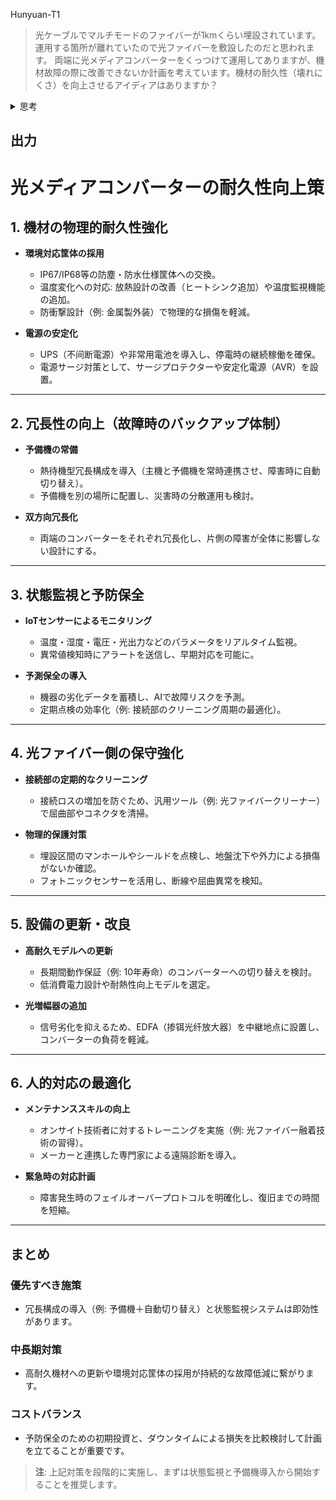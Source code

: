 Hunyuan-T1

> 光ケーブルでマルチモードのファイバーが1kmくらい埋設されています。運用する箇所が離れていたので光ファイバーを敷設したのだと思われます。
> 両端に光メディアコンバーターをくっつけて運用してありますが、機材故障の際に改善できないか計画を考えています。機材の耐久性（壊れにくさ）を向上させるアイディアはありますか？
<details>
<summary>思考</summary>
確かに、光ファイバーの運用において機材の耐久性を向上させることは重要ですね。まず、ユーザーが現在行っている対策について考えてみます。両端に光メディアコンバーターを使用しているようですが、これらの機材が故障した際のリスクを減らしたいのでしょう。まず、メディアコンバーター自体の耐久性を高める方法はあるか？

メディアコンバーターの故障要因として考えられるのは、温度変化や湿度、電源の問題、物理的な衝撃などです。例えば、温度が極端に変わる環境では电子部品が劣化しやすいです。そこで、温度管理ができる筐体や、冷却システムを導入するのはどうでしょうか。また、防塵・防水性能の高い筐体に変更することで環境の影響を軽減できます。

電源の安定性も重要です。非常用電源やUPS（不间断电源）を設置して停電時の対応をするのも一案です。電源のサージから守るために、サージプロテクターを追加するのも効果的かもしれません。

次に、冗長性の向上です。片方の機材が故障しても動作を維持できるように、予備機を設置しておく方法があります。例えば、ダイヤルアップ方式や自動切り替え機能を導入して、障害時に即座に予備機に切り替えられるようにすれば、ダウンタイムを減らせます。

定期的なメンテナンスも欠かせません。状態監視システムを導入して、温度や電圧、信号の劣化をリアルタイムで監視し、異常を早期に検知できるようにします。予防的なメンテナンスを行うことで故障を未然に防げます。

光ファイバー自体の保守も重要です。接続部分のクリーニングや屈曲半径の確認、外部からの物理的な損傷の有無をチェックすることで、トラブルを減らすことができます。埋設部分の点検は難しいかもしれませんが、定期的に地中を調査する方法を検討する必要があります。

さらに、使用している光メディアコンバーターのモデルが古い場合、より耐久性の高い新型機種への更新も検討できます。製造元に問い合わせて、より長寿命なモデルや保証期間の長い製品がないか確認するのも良いでしょう。

ユーザーが具体的にどのような環境で使用しているかにもよりますが、例えば屋外設置の場合は防塵防水性能が求められます。また、設置場所の気候条件に応じた対策が必要です。例えば、高温多湿の地域では冷却機能や防湿対策が重要になります。

冗長性の面では、双方向通信を確保するために、片側だけでなく両端に予備機を配置する方法もあります。ただし、コスト面の問題もあるので、バランスを考える必要があります。

状態監視に関しては、IoTセンサーを使用してデータを収集し、クラウド上で分析することで異常を予測する手法もあります。機械学習を用いて故障の前兆を検知すれば、より効果的なメンテナンスが可能になるかもしれません。

また、ユーザーが機材の交換を検討する際には、メーカーやサプライヤーとの協力体制を整えておくことも重要です。緊急時に迅速に対応してもらえるように、サポート契約を結ぶなどの対策が考えられます。

総合的に考えると、耐久性向上のためにはハードウェアの強化、冗長性の確保、定期的なメンテナンス、環境対策、そして最新技術の活用がポイントになりそうです。それぞれの項目を具体的に検討し、優先順位をつけて実施することで、機材故障のリスクを低減できるでしょう。
</details>

## 出力

# 光メディアコンバーターの耐久性向上策

## 1. 機材の物理的耐久性強化
- **環境対応筐体の採用**  
  - IP67/IP68等の防塵・防水仕様筐体への交換。  
  - 温度変化への対応: 放熱設計の改善（ヒートシンク追加）や温度監視機能の追加。  
  - 防衝撃設計（例: 金属製外装）で物理的な損傷を軽減。

- **電源の安定化**  
  - UPS（不间断電源）や非常用電池を導入し、停電時の継続稼働を確保。  
  - 電源サージ対策として、サージプロテクターや安定化電源（AVR）を設置。

---

## 2. 冗長性の向上（故障時のバックアップ体制）
- **予備機の常備**  
  - 熱待機型冗長構成を導入（主機と予備機を常時連携させ、障害時に自動切り替え）。  
  - 予備機を別の場所に配置し、災害時の分散運用も検討。

- **双方向冗長化**  
  - 両端のコンバーターをそれぞれ冗長化し、片側の障害が全体に影響しない設計にする。

---

## 3. 状態監視と予防保全
- **IoTセンサーによるモニタリング**  
  - 温度・湿度・電圧・光出力などのパラメータをリアルタイム監視。  
  - 異常値検知時にアラートを送信し、早期対応を可能に。

- **予測保全の導入**  
  - 機器の劣化データを蓄積し、AIで故障リスクを予測。  
  - 定期点検の効率化（例: 接続部のクリーニング周期の最適化）。

---

## 4. 光ファイバー側の保守強化
- **接続部の定期的なクリーニング**  
  - 接続ロスの増加を防ぐため、汎用ツール（例: 光ファイバークリーナー）で屈曲部やコネクタを清掃。

- **物理的保護対策**  
  - 埋設区間のマンホールやシールドを点検し、地盤沈下や外力による損傷がないか確認。  
  - フォトニックセンサーを活用し、断線や屈曲異常を検知。

---

## 5. 設備の更新・改良
- **高耐久モデルへの更新**  
  - 長期間動作保証（例: 10年寿命）のコンバーターへの切り替えを検討。  
  - 低消費電力設計や耐熱性向上モデルを選定。

- **光増幅器の追加**  
  - 信号劣化を抑えるため、EDFA（掺铒光纤放大器）を中継地点に設置し、コンバーターの負荷を軽減。

---

## 6. 人的対応の最適化
- **メンテナンススキルの向上**  
  - オンサイト技術者に対するトレーニングを実施（例: 光ファイバー融着技術の習得）。  
  - メーカーと連携した専門家による遠隔診断を導入。

- **緊急時の対応計画**  
  - 障害発生時のフェイルオーバープロトコルを明確化し、復旧までの時間を短縮。

---

## まとめ
### 優先すべき施策
- 冗長構成の導入（例: 予備機＋自動切り替え）と状態監視システムは即効性があります。  

### 中長期対策
- 高耐久機材への更新や環境対応筐体の採用が持続的な故障低減に繋がります。  

### コストバランス
- 予防保全のための初期投資と、ダウンタイムによる損失を比較検討して計画を立てることが重要です。

> **注**: 上記対策を段階的に実施し、まずは状態監視と予備機導入から開始することを推奨します。
